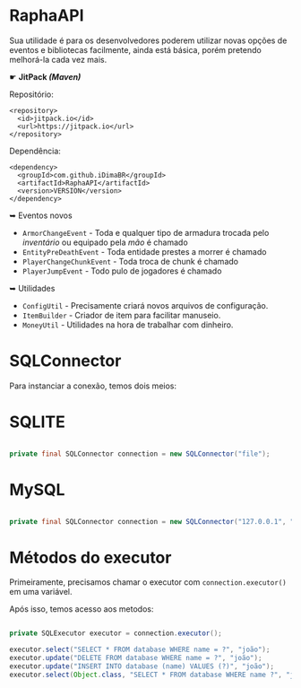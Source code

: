 # RaphaAPI

<p>Sua utilidade é para os desenvolvedores poderem utilizar novas opções de eventos e bibliotecas facilmente, ainda está básica, porém pretendo melhorá-la cada vez mais.</p>

☛ <b>JitPack <i>(Maven)</i></b>

  Repositório:
```
<repository>
  <id>jitpack.io</id>
  <url>https://jitpack.io</url>
</repository>
```

  Dependência:
```
<dependency>
  <groupId>com.github.iDimaBR</groupId>
  <artifactId>RaphaAPI</artifactId>
  <version>VERSION</version>
</dependency>
```

➥ Eventos novos

- `ArmorChangeEvent` - Toda e qualquer tipo de armadura trocada pelo <i>inventário</i> ou equipado pela <i>mão</i> é chamado
- `EntityPreDeathEvent` - Toda entidade prestes a morrer é chamado
- `PlayerChangeChunkEvent` - Toda troca de chunk é chamado
- `PlayerJumpEvent` - Todo pulo de jogadores é chamado

➥ Utilidades

- `ConfigUtil` - Precisamente criará novos arquivos de configuração.
- `ItemBuilder` - Criador de item para facilitar manuseio.
- `MoneyUtil` - Utilidades na hora de trabalhar com dinheiro.

# SQLConnector

Para instanciar a conexão, temos dois meios:

# SQLITE

```java

private final SQLConnector connection = new SQLConnector("file");
```

# MySQL

```java

private final SQLConnector connection = new SQLConnector("127.0.0.1", "database", "root", "password");
```

# Métodos do executor

Primeiramente, precisamos chamar o executor com `connection.executor()` em uma variável.

Após isso, temos acesso aos metodos:

```java

private SQLExecutor executor = connection.executor();

executor.select("SELECT * FROM database WHERE name = ?", "joão");
executor.update("DELETE FROM database WHERE name = ?", "joão");
executor.update("INSERT INTO database (name) VALUES (?)", "joão");
executor.select(Object.class, "SELECT * FROM database WHERE name ?", "joão");
```
